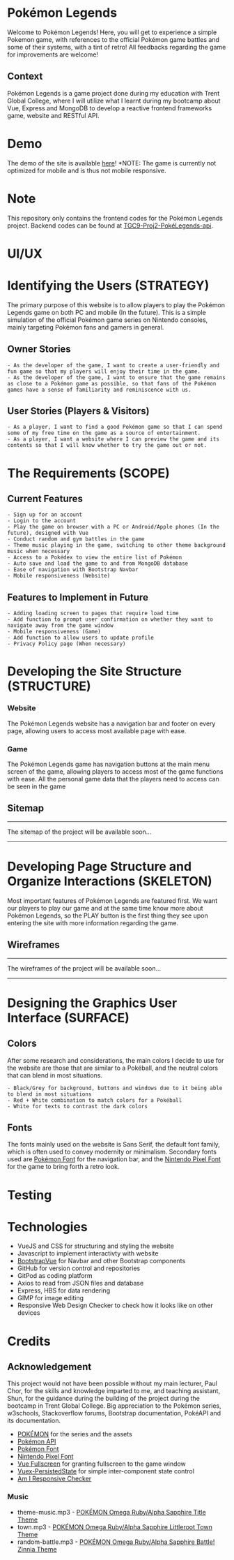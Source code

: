 # Pokémon Legends
Welcome to Pokémon Legends! Here, you will get to experience a simple Pokemon game, with references to the official Pokémon game battles and some of their systems, with a tint of retro! All feedbacks regarding the game for improvements are welcome!

## Context
Pokémon Legends is a game project done during my education with Trent Global College, where I will utilize what I learnt during my bootcamp about Vue, Express and MongoDB to develop a reactive frontend frameworks game, website and RESTful API.

# Demo
The demo of the site is available [here](https://yuhengen.github.io/TGC9-Proj2-PokeLegends-vue)!
*NOTE: The game is currently not optimized for mobile and is thus not mobile responsive.

# Note
This repository only contains the frontend codes for the Pokémon Legends project.
Backend codes can be found at [TGC9-Proj2-PokéLegends-api](https://github.com/yuhengen/tgc9-proj2-PokeLegends-api).

# UI/UX
# Identifying the Users (STRATEGY)
The primary purpose of this website is to allow players to play the Pokémon Legends game on both PC and mobile (In the future). This is a simple simulation of the official Pokémon game series on Nintendo consoles, mainly targeting Pokémon fans and gamers in general.

## Owner Stories
```
- As the developer of the game, I want to create a user-friendly and fun game so that my players will enjoy their time in the game.
- As the developer of the game, I want to ensure that the game remains as close to a Pokémon game as possible, so that fans of the Pokémon games have a sense of familiarity and reminiscence with us.
```

## User Stories (Players & Visitors)
```
- As a player, I want to find a good Pokémon game so that I can spend some of my free time on the game as a source of entertainment.
- As a player, I want a website where I can preview the game and its contents so that I will know whether to try the game out or not.
```

# The Requirements (SCOPE)
## Current Features
```
- Sign up for an account
- Login to the account
- Play the game on browser with a PC or Android/Apple phones (In the future), designed with Vue
- Conduct random and gym battles in the game
- Theme music playing in the game, switching to other theme background music when necessary
- Access to a Pokédex to view the entire list of Pokémon
- Auto save and load the game to and from MongoDB database
- Ease of navigation with Bootstrap Navbar
- Mobile responsiveness (Website)
```
## Features to Implement in Future
```
- Adding loading screen to pages that require load time
- Add function to prompt user confirmation on whether they want to navigate away from the game window
- Mobile responsiveness (Game)
- Add function to allow users to update profile
- Privacy Policy page (When necessary)
```

# Developing the Site Structure (STRUCTURE)
### Website
The Pokémon Legends website has a navigation bar and footer on every page, allowing users to access most available page with ease.

### Game
The Pokémon Legends game has navigation buttons at the main menu screen of the game, allowing players to access most of the game functions with ease. All the personal game data that the players need to access can be seen in the game

## Sitemap

---

The sitemap of the project will be available soon...

---

# Developing Page Structure and Organize Interactions (SKELETON)
Most important features of Pokémon Legends are featured first. We want our players to play our game and at the same time know more about Pokémon Legends, so the PLAY button is the first thing they see upon entering the site with more information regarding the game.

## Wireframes

---

The wireframes of the project will be available soon...

---

# Designing the Graphics User Interface (SURFACE)
## Colors
After some research and considerations, the main colors I decide to use for the website are those that are similar to a Pokéball, and the neutral colors that can blend in most situations.
```
- Black/Grey for background, buttons and windows due to it being able to blend in most situations
- Red + White combination to match colors for a Pokéball
- White for texts to contrast the dark colors
```

## Fonts
The fonts mainly used on the website is Sans Serif, the default font family, which is often used to convey modernity or minimalism.
Secondary fonts used are [Pokémon Font](https://www.dafont.com/pokemon.font) for the navigation bar, and the [Nintendo Pixel Font](https://www.fontspace.com/press-start-2p-font-f11591) for the game to bring forth a retro look.

# Testing

# Technologies
- VueJS and CSS for structuring and styling the website
- Javascript to implement interactivty with website
- [BootstrapVue](https://bootstrap-vue.org/) for Navbar and other Bootstrap components
- GitHub for version control and repositories
- GitPod as coding platform
- Axios to read from JSON files and database
- Express, HBS for data rendering
- GIMP for image editing
- Responsive Web Design Checker to check how it looks like on other devices

# Credits
## Acknowledgement
This project would not have been possible without my main lecturer, Paul Chor, for the skills and knowledge imparted to me, and teaching assistant, Shun, for the guidance during the building of the project during the bootcamp in Trent Global College.
Big appreciation to the Pokémon series, w3schools, Stackoverflow forums, Bootstrap documentation, PokéAPI and its documentation.

- [POKÉMON](https://www.pokemon.com/sg/) for the series and the assets
- [Pokémon API](https://pokeapi.co/)
- [Pokémon Font](https://www.dafont.com/pokemon.font)
- [Nintendo Pixel Font](https://www.fontspace.com/press-start-2p-font-f11591)
- [Vue Fullscreen](http://mirari.cc/vue-fullscreen/) for granting fullscreen to the game window
- [Vuex-PersistedState](https://www.npmjs.com/package/vuex-persistedstate) for simple inter-component state control
- [Am I Responsive Checker](http://ami.responsivedesign.is/)

### Music
- theme-music.mp3 - [POKÉMON Omega Ruby/Alpha Sapphire Title Theme](https://www.youtube.com/watch?v=hkoXy3jRpww)
- town.mp3 - [POKÉMON Omega Ruby/Alpha Sapphire Littleroot Town Theme](https://www.youtube.com/watch?v=zRGCzCn5azI)
- random-battle.mp3 - [POKÉMON Omega Ruby/Alpha Sapphire Battle! Zinnia Theme](https://www.youtube.com/watch?v=GIn8_Q27WFY)